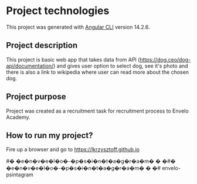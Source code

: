 # Project technologies

This project was generated with [Angular CLI](https://github.com/angular/angular-cli) version 14.2.6. 

## Project description
  
This project is basic web app that takes data from API (https://dog.ceo/dog-api/documentation/) and gives user option to select dog, see it's photo and there is also a link to wikipedia where user can read more about the chosen dog.

## Project purpose

Project was created as a recruitment task for recruitment process to Envelo Academy.

## How to run my project?

Fire up a browser and go to https://lkrzysztoff.github.io


#� �e�n�v�e�l�o�-�p�s�i�n�t�a�g�r�a�m�
�
�#� �e�n�v�e�l�o�-�p�s�i�n�t�a�g�r�a�m�
�
�# envelo-psintagram
